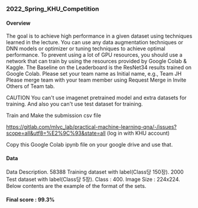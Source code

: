 ### 2022_Spring_KHU_Competition

#### Overview
The goal is to achieve high performance in a given dataset using techniques learned in the lecture.
You can use any data augmentation techniques or DNN models or optimizer or tuning techniques to achieve optimal performance.
To prevent using a lot of GPU resources, you should use a network that can train by using the resources provided by Google Colab & Kaggle.
The Baseline on the Leaderboard is the ResNet34 results trained on Google Colab.
Please set your team name as Initial name, e.g., Team JH
Please merge team with your team member using Request Merge in Invite Others of Team tab.

CAUTION
You can't use imagenet pretrained model and extra datasets for training.
And also you can't use test dataset for training.

Train and Make the submission csv file

https://gitlab.com/mlvc_lab/practical-machine-learning-qna/-/issues?scope=all&utf8=%E2%9C%93&state=all
(log in with KHU account)

Copy this Google Colab ipynb file on your google drive and use that.

#### Data
Data Description.
58388 Training dataset with label(Class당 150장).
2000 Test dataset with label​(Class당 5장).
Class : 400.
Image Size : 224x224.
Below contents are the example of the format of the sets.

#### Final score : 99.3%
